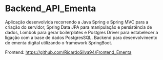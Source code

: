 # Backend_API_Ementa


Aplicação desenvolvida recorrendo a Java Spring e Spring MVC para a criação do servidor, Spring Data JPA para manipulação e persistência de dados, Lombok para gerar boilerplates e Postgres Driver para estabelecer a ligação com a base de dados PostgresSQL. 
Backend para desenvolvimento de ementa digital utilizando o framework SpringBoot.

Frontend: https://github.com/RicardoSilva94/Frontend_Ementa
